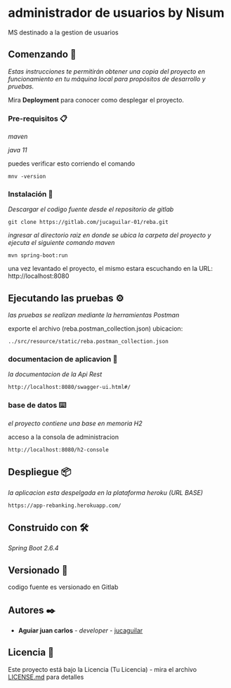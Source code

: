 # administrador de usuarios by Nisum

MS destinado a la gestion de usuarios

## Comenzando 🚀

_Estas instrucciones te permitirán obtener una copia del proyecto en funcionamiento en tu máquina local para propósitos de desarrollo y pruebas._

Mira **Deployment** para conocer como desplegar el proyecto.


### Pre-requisitos 📋

_maven_

_java 11_

puedes verificar esto corriendo el comando

```
mnv -version
```

### Instalación 🔧


_Descargar el codigo fuente desde el repositorio de gitlab_

```
git clone https://gitlab.com/jucaguilar-01/reba.git
```

_ingresar al directorio raiz en donde se ubica la carpeta del proyecto y ejecuta el siguiente comando maven_

```
mvn spring-boot:run
```

una vez levantado el proyecto, el mismo estara escuchando en la URL: http://localhost:8080

## Ejecutando las pruebas ⚙️

_las pruebas se realizan mediante la herramientas Postman_

exporte el archivo (reba.postman_collection.json) ubicacion:

```
../src/resource/static/reba.postman_collection.json
```

### documentacion de aplicavion 🔩

_la documentacion de la Api Rest_

```
http://localhost:8080/swagger-ui.html#/
```

### base de datos ⌨️

_el proyecto contiene una base en memoria H2_

acceso a la consola de administracion

```
http://localhost:8080/h2-console
```

## Despliegue 📦

_la aplicacion esta despelgada en la plataforma heroku (URL BASE)_

```
https://app-rebanking.herokuapp.com/
```

## Construido con 🛠️

_Spring Boot 2.6.4_

## Versionado 📌

codigo fuente es versionado en Gitlab

## Autores ✒️

* **Aguiar juan carlos** - *developer* - [jucaguilar](https://gitlab.com/jucaguilar-01)

## Licencia 📄

Este proyecto está bajo la Licencia (Tu Licencia) - mira el archivo [LICENSE.md](LICENSE.md) para detalles
